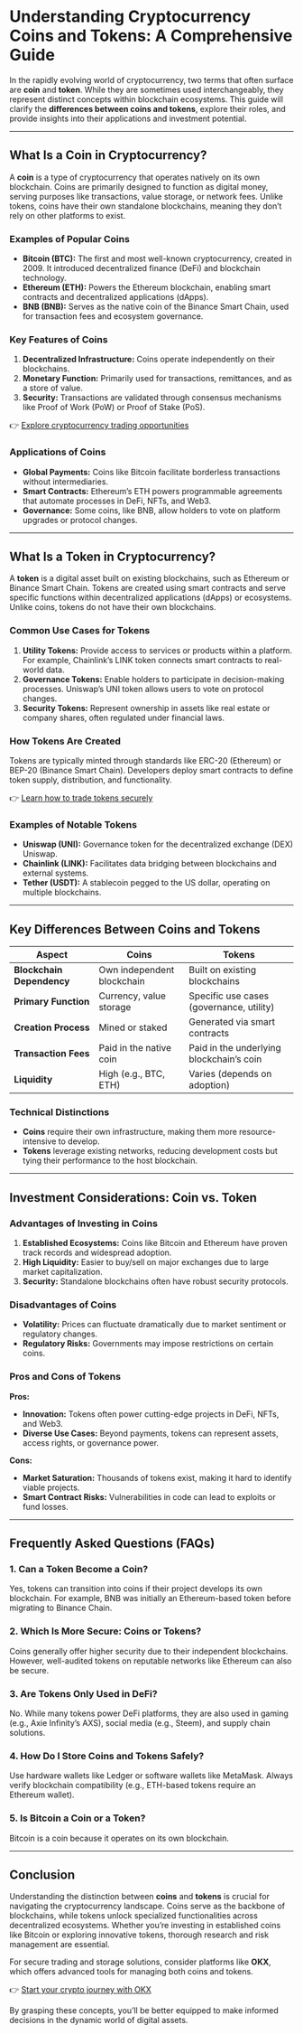 # Understanding Cryptocurrency Coins and Tokens: A Comprehensive Guide  

In the rapidly evolving world of cryptocurrency, two terms that often surface are **coin** and **token**. While they are sometimes used interchangeably, they represent distinct concepts within blockchain ecosystems. This guide will clarify the **differences between coins and tokens**, explore their roles, and provide insights into their applications and investment potential.  

---

## What Is a Coin in Cryptocurrency?  

A **coin** is a type of cryptocurrency that operates natively on its own blockchain. Coins are primarily designed to function as digital money, serving purposes like transactions, value storage, or network fees. Unlike tokens, coins have their own standalone blockchains, meaning they don’t rely on other platforms to exist.  

### Examples of Popular Coins  
- **Bitcoin (BTC):** The first and most well-known cryptocurrency, created in 2009. It introduced decentralized finance (DeFi) and blockchain technology.  
- **Ethereum (ETH):** Powers the Ethereum blockchain, enabling smart contracts and decentralized applications (dApps).  
- **BNB (BNB):** Serves as the native coin of the Binance Smart Chain, used for transaction fees and ecosystem governance.  

### Key Features of Coins  
1. **Decentralized Infrastructure:** Coins operate independently on their blockchains.  
2. **Monetary Function:** Primarily used for transactions, remittances, and as a store of value.  
3. **Security:** Transactions are validated through consensus mechanisms like Proof of Work (PoW) or Proof of Stake (PoS).  

👉 [Explore cryptocurrency trading opportunities](https://bit.ly/okx-bonus)  

### Applications of Coins  
- **Global Payments:** Coins like Bitcoin facilitate borderless transactions without intermediaries.  
- **Smart Contracts:** Ethereum’s ETH powers programmable agreements that automate processes in DeFi, NFTs, and Web3.  
- **Governance:** Some coins, like BNB, allow holders to vote on platform upgrades or protocol changes.  

---

## What Is a Token in Cryptocurrency?  

A **token** is a digital asset built on existing blockchains, such as Ethereum or Binance Smart Chain. Tokens are created using smart contracts and serve specific functions within decentralized applications (dApps) or ecosystems. Unlike coins, tokens do not have their own blockchains.  

### Common Use Cases for Tokens  
1. **Utility Tokens:** Provide access to services or products within a platform. For example, Chainlink’s LINK token connects smart contracts to real-world data.  
2. **Governance Tokens:** Enable holders to participate in decision-making processes. Uniswap’s UNI token allows users to vote on protocol changes.  
3. **Security Tokens:** Represent ownership in assets like real estate or company shares, often regulated under financial laws.  

### How Tokens Are Created  
Tokens are typically minted through standards like ERC-20 (Ethereum) or BEP-20 (Binance Smart Chain). Developers deploy smart contracts to define token supply, distribution, and functionality.  

👉 [Learn how to trade tokens securely](https://bit.ly/okx-bonus)  

### Examples of Notable Tokens  
- **Uniswap (UNI):** Governance token for the decentralized exchange (DEX) Uniswap.  
- **Chainlink (LINK):** Facilitates data bridging between blockchains and external systems.  
- **Tether (USDT):** A stablecoin pegged to the US dollar, operating on multiple blockchains.  

---

## Key Differences Between Coins and Tokens  

| **Aspect**              | **Coins**                          | **Tokens**                          |  
|-------------------------|------------------------------------|-------------------------------------|  
| **Blockchain Dependency** | Own independent blockchain          | Built on existing blockchains       |  
| **Primary Function**     | Currency, value storage             | Specific use cases (governance, utility) |  
| **Creation Process**     | Mined or staked                     | Generated via smart contracts       |  
| **Transaction Fees**     | Paid in the native coin             | Paid in the underlying blockchain’s coin |  
| **Liquidity**            | High (e.g., BTC, ETH)               | Varies (depends on adoption)        |  

### Technical Distinctions  
- **Coins** require their own infrastructure, making them more resource-intensive to develop.  
- **Tokens** leverage existing networks, reducing development costs but tying their performance to the host blockchain.  

---

## Investment Considerations: Coin vs. Token  

### Advantages of Investing in Coins  
1. **Established Ecosystems:** Coins like Bitcoin and Ethereum have proven track records and widespread adoption.  
2. **High Liquidity:** Easier to buy/sell on major exchanges due to large market capitalization.  
3. **Security:** Standalone blockchains often have robust security protocols.  

### Disadvantages of Coins  
- **Volatility:** Prices can fluctuate dramatically due to market sentiment or regulatory changes.  
- **Regulatory Risks:** Governments may impose restrictions on certain coins.  

### Pros and Cons of Tokens  
**Pros:**  
- **Innovation:** Tokens often power cutting-edge projects in DeFi, NFTs, and Web3.  
- **Diverse Use Cases:** Beyond payments, tokens can represent assets, access rights, or governance power.  

**Cons:**  
- **Market Saturation:** Thousands of tokens exist, making it hard to identify viable projects.  
- **Smart Contract Risks:** Vulnerabilities in code can lead to exploits or fund losses.  

---

## Frequently Asked Questions (FAQs)  

### 1. **Can a Token Become a Coin?**  
Yes, tokens can transition into coins if their project develops its own blockchain. For example, BNB was initially an Ethereum-based token before migrating to Binance Chain.  

### 2. **Which Is More Secure: Coins or Tokens?**  
Coins generally offer higher security due to their independent blockchains. However, well-audited tokens on reputable networks like Ethereum can also be secure.  

### 3. **Are Tokens Only Used in DeFi?**  
No. While many tokens power DeFi platforms, they are also used in gaming (e.g., Axie Infinity’s AXS), social media (e.g., Steem), and supply chain solutions.  

### 4. **How Do I Store Coins and Tokens Safely?**  
Use hardware wallets like Ledger or software wallets like MetaMask. Always verify blockchain compatibility (e.g., ETH-based tokens require an Ethereum wallet).  

### 5. **Is Bitcoin a Coin or a Token?**  
Bitcoin is a coin because it operates on its own blockchain.  

---

## Conclusion  

Understanding the distinction between **coins** and **tokens** is crucial for navigating the cryptocurrency landscape. Coins serve as the backbone of blockchains, while tokens unlock specialized functionalities across decentralized ecosystems. Whether you’re investing in established coins like Bitcoin or exploring innovative tokens, thorough research and risk management are essential.  

For secure trading and storage solutions, consider platforms like **OKX**, which offers advanced tools for managing both coins and tokens.  

👉 [Start your crypto journey with OKX](https://bit.ly/okx-bonus)  

By grasping these concepts, you’ll be better equipped to make informed decisions in the dynamic world of digital assets.